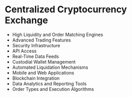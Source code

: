 # Centralized Cryptocurrency Exchange

- High Liquidity and Order Matching Engines
- Advanced Trading Features
- Security Infrastructure
- API Access
- Real-Time Data Feeds
- Custodial Wallet Management
- Automated Liquidation Mechanisms
- Mobile and Web Applications
- Blockchain Integration
- Data Analytics and Reporting Tools
- Order Types and Execution Algorithms
